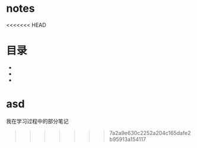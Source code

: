 # notes
<<<<<<< HEAD
# 目录

- 

- 

- 



asd
=======
我在学习过程中的部分笔记

>>>>>>> 7a2a9e630c2252a204c165dafe2b95913a154117
